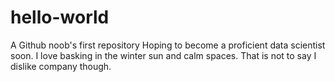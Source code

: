 # hello-world
A Github noob's first repository
Hoping to become a proficient data scientist soon.
I love basking in the winter sun and calm spaces.
That is not to say I dislike company though.
